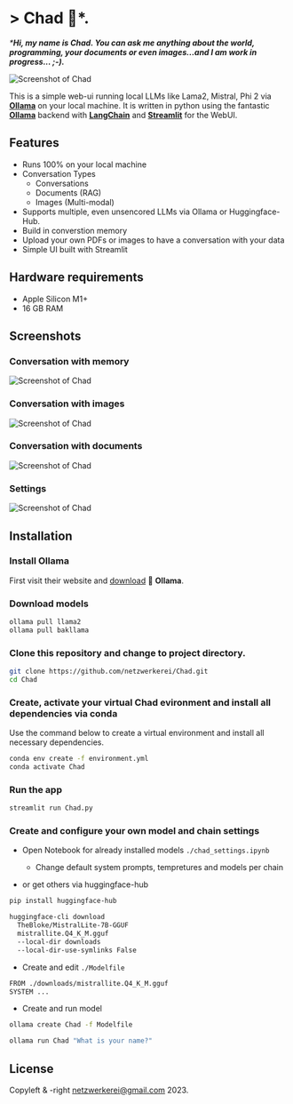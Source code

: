 # > Chad 👨*.

_***Hi, my name is Chad. You can ask me anything about the world, programming, your documents or even images...and I am work in progress... ;-).**_

![Screenshot of Chad](data/screenshot_002.png)

This is a simple web-ui running local LLMs like Lama2, Mistral, Phi 2 via [**Ollama**](https://ollama.ai) on your local machine. It is written in python using the fantastic [**Ollama**](https://ollama.ai) backend with [**LangChain**](https://www.langchain.com) and [**Streamlit**](https://streamlit.io) for the WebUI.

## Features

- Runs 100% on your local machine
- Conversation Types
  - Conversations
  - Documents (RAG)
  - Images (Multi-modal)
- Supports multiple, even unsencored LLMs via Ollama or Huggingface-Hub. 
- Build in converstion memory
- Upload your own PDFs or images to have a conversation with your data
- Simple UI built with Streamlit

## Hardware requirements

- Apple Silicon M1+
- 16 GB RAM

## Screenshots

### Conversation with memory

![Screenshot of Chad](data/screenshot_001.png)

### Conversation with images

![Screenshot of Chad](data/screenshot_002.png)

### Conversation with documents

![Screenshot of Chad](data/screenshot_003.png)

### Settings

![Screenshot of Chad](data/screenshot_004.png)


## Installation

### Install Ollama

First visit their website and [download](https://ollama.ai/download) 🦙 **Ollama**.

### Download models

```bash
ollama pull llama2
ollama pull bakllama
```

### Clone this repository and change to project directory.

```sh
git clone https://github.com/netzwerkerei/Chad.git
cd Chad
```

### Create, activate your virtual Chad evironment and install all dependencies via conda

Use the command below to create a virtual environment and install all necessary dependencies.

```sh
conda env create -f environment.yml
conda activate Chad
```

### Run the app

```sh
streamlit run Chad.py
```

### Create and configure your own model and chain settings


- Open Notebook for already installed models `./chad_settings.ipynb`
  - Change default system prompts, tempretures and models per chain

- or get others via huggingface-hub

```sh
pip install huggingface-hub

huggingface-cli download 
  TheBloke/MistralLite-7B-GGUF 
  mistrallite.Q4_K_M.gguf 
  --local-dir downloads 
  --local-dir-use-symlinks False
```

- Create and edit `./Modelfile`

```sh
FROM ./downloads/mistrallite.Q4_K_M.gguf
SYSTEM ...
```

- Create and run model

```sh
ollama create Chad -f Modelfile

ollama run Chad "What is your name?"
```

## License

Copyleft & -right [netzwerkerei@gmail.com](netzwerkerei@gmail.com) 2023.
